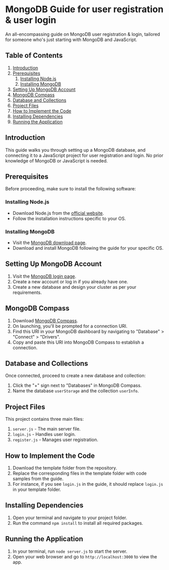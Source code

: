 # MongoDB Guide for user registration & user login

An all-encompassing guide on MongoDB user registration & login, tailored for someone who's just starting with MongoDB and JavaScript.

## Table of Contents

1. [Introduction](#introduction)
2. [Prerequisites](#prerequisites)
    1. [Installing Node.js](#installing-nodejs)
    2. [Installing MongoDB](#installing-mongodb)
3. [Setting Up MongoDB Account](#setting-up-mongodb-account)
4. [MongoDB Compass](#mongodb-compass)
5. [Database and Collections](#database-and-collections)
6. [Project Files](#project-files)
7. [How to Implement the Code](#how-to-implement-the-code)
8. [Installing Dependencies](#installing-dependencies)
9. [Running the Application](#running-the-application)

## Introduction

This guide walks you through setting up a MongoDB database, and connecting it to a JavaScript project for user registration and login. No prior knowledge of MongoDB or JavaScript is needed.

## Prerequisites

Before proceeding, make sure to install the following software:

### Installing Node.js

- Download Node.js from the [official website](https://nodejs.org/).
- Follow the installation instructions specific to your OS.

### Installing MongoDB

- Visit the [MongoDB download page](https://www.mongodb.com/try/download/community).
- Download and install MongoDB following the guide for your specific OS.

## Setting Up MongoDB Account

1. Visit the [MongoDB login page](https://account.mongodb.com/account/login).
2. Create a new account or log in if you already have one.
3. Create a new database and design your cluster as per your requirements.

## MongoDB Compass

1. Download [MongoDB Compass](https://www.mongodb.com/try/download/compass).
2. On launching, you'll be prompted for a connection URI.
3. Find this URI in your MongoDB dashboard by navigating to "Database" > "Connect" > "Drivers".
4. Copy and paste this URI into MongoDB Compass to establish a connection.

## Database and Collections

Once connected, proceed to create a new database and collection:

1. Click the "+" sign next to "Databases" in MongoDB Compass.
2. Name the database `userStorage` and the collection `userInfo`.

## Project Files

This project contains three main files:

1. `server.js` - The main server file.
2. `login.js` - Handles user login.
3. `register.js` - Manages user registration.

## How to Implement the Code

1. Download the template folder from the repository.
2. Replace the corresponding files in the template folder with code samples from the guide.
3. For instance, if you see `login.js` in the guide, it should replace `login.js` in your template folder.

## Installing Dependencies

1. Open your terminal and navigate to your project folder.
2. Run the command `npm install` to install all required packages.

## Running the Application

1. In your terminal, run `node server.js` to start the server.
2. Open your web browser and go to `http://localhost:3000` to view the app.


